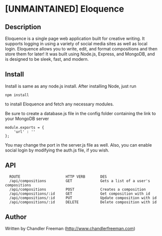 # [UNMAINTAINED] Eloquence

## Description

Eloquence is a single page web application built for creative writing. It supports logging in using a variety of social media sites as well as local login. Eloquence allows you to write, edit, and format compositions and then store them for later! It was built using Node.js, Express, and MongoDB, and is designed to be sleek, fast, and modern.

## Install

Install is same as any node.js install. After installing Node, just run
```
npm install
```
to install Eloquence and fetch any necessary modules.

Be sure to create a database.js file in the config folder containing the link to your MongoDB server

```
module.exports = {
    'url' : ''
};
```

You may change the port in the server.js file as well. Also, you can enable social login by modifying the auth.js file, if you wish.

## API

      ROUTE                     HTTP VERB       DES
      /api/compositions         GET             Gets a list of a user's compositions
      /api/compositions         POST            Creates a composition
      /api/compositions/:id     GET             Get composition with id
      /api/compositions/:id     PUT             Update composition with id
      /api/compositions/:id     DELETE          Delete composition with id

## Author

Written by Chandler Freeman (http://www.chandlerfreeman.com)
